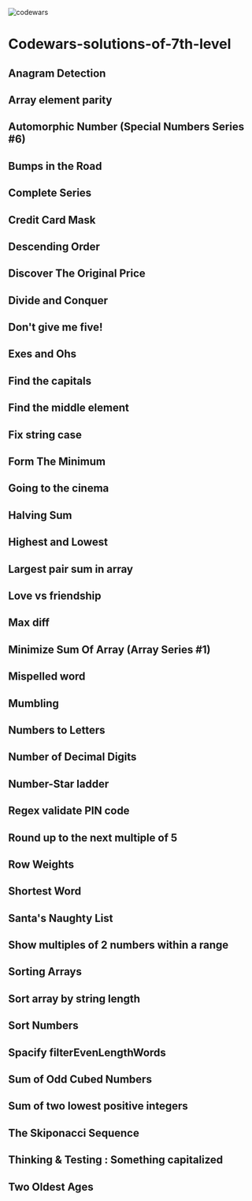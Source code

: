 ![codewars](https://user-images.githubusercontent.com/68942106/94330252-aacd6500-ff77-11ea-9185-c090b275b794.png)

# Codewars-solutions-of-7th-level

## Anagram Detection
## Array element parity
## Automorphic Number (Special Numbers Series #6)
## Bumps in the Road
## Complete Series
## Credit Card Mask
## Descending Order
## Discover The Original Price
## Divide and Conquer
## Don't give me five!
## Exes and Ohs
## Find the capitals
## Find the middle element
## Fix string case
## Form The Minimum
## Going to the cinema
## Halving Sum
## Highest and Lowest
## Largest pair sum in array 
## Love vs friendship
## Max diff
## Minimize Sum Of Array (Array Series #1)
## Mispelled word
## Mumbling
## Numbers to Letters
## Number of Decimal Digits
## Number-Star ladder
## Regex validate PIN code
## Round up to the next multiple of 5
## Row Weights
## Shortest Word
## Santa's Naughty List
## Show multiples of 2 numbers within a range
## Sorting Arrays
## Sort array by string length
## Sort Numbers
## Spacify filterEvenLengthWords
## Sum of Odd Cubed Numbers
## Sum of two lowest positive integers
## The Skiponacci Sequence
## Thinking & Testing : Something capitalized
## Two Oldest Ages
